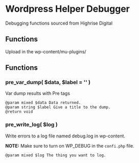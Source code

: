 
# Wordpress Helper Debugger
Debugging functions sourced from Highrise Digital 

## Functions
Upload in the wp-content/mu-plugins/

## Functions

### pre_var_dump( $data, $label = '' )
Var dump results with Pre tags

```
@param mixed $data Data returned.
@param string $label Give a title to the dump.
@return void

```

### pre_write_log( $log )
Write errors to a log file named debug.log in wp-content.

**NOTE:** Make sure to turn on WP_DEBUG in the `confi.php` file.

```
@param mixed $log The thing you want to log.

```